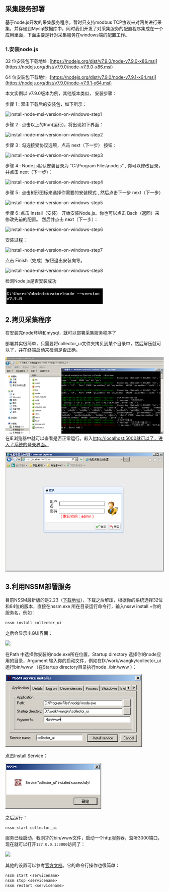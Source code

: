 ## 采集服务部署

基于node.js开发的采集服务程序，暂时只支持modbus TCP协议来对网关进行采集，并存储到Mysql数据库中，同时我们开发了对采集服务的配置程序集成在一个应用里面，下面主要是针对采集服务在windows端的配置工作。

### 1.安装node.js

32 位安装包下载地址 :[https://nodejs.org/dist/v7.9.0/node-v7.9.0-x86.msi](https://nodejs.org/dist/v7.9.0/node-v7.9.0-x86.msi)

64 位安装包下载地址 :[https://nodejs.org/dist/v7.9.0/node-v7.9.1-x64.msi](https://nodejs.org/dist/v7.9.0/node-v7.9.1-x64.msi)

本文实例以 v7.9.0版本为例，其他版本类似， 安装步骤：

步骤 1 : 双击下载后的安装包，如下所示：

![](http://www.runoob.com/wp-content/uploads/2014/03/install-node-msi-version-on-windows-step1.png "install-node-msi-version-on-windows-step1")

步骤 2 : 点击以上的Run\(运行\)，将出现如下界面：

![](http://www.runoob.com/wp-content/uploads/2014/03/install-node-msi-version-on-windows-step2.png "install-node-msi-version-on-windows-step2")

步骤 3 : 勾选接受协议选项，点击 next（下一步） 按钮 :

![](http://www.runoob.com/wp-content/uploads/2014/03/install-node-msi-version-on-windows-step3.png "install-node-msi-version-on-windows-step3")

步骤 4 : Node.js默认安装目录为 "C:\Program Files\nodejs\" , 你可以修改目录，并点击 next（下一步）：

![](http://www.runoob.com/wp-content/uploads/2014/03/install-node-msi-version-on-windows-step4.png "install-node-msi-version-on-windows-step4")

步骤 5 : 点击树形图标来选择你需要的安装模式 , 然后点击下一步 next（下一步）

![](http://www.runoob.com/wp-content/uploads/2014/03/install-node-msi-version-on-windows-step5.png "install-node-msi-version-on-windows-step5")

步骤 6 :点击 Install（安装） 开始安装Node.js。你也可以点击 Back（返回）来修改先前的配置。 然后并点击 next（下一步）：

![](http://www.runoob.com/wp-content/uploads/2014/03/install-node-msi-version-on-windows-step6.png "install-node-msi-version-on-windows-step6")

安装过程：

![](http://www.runoob.com/wp-content/uploads/2014/03/install-node-msi-version-on-windows-step7.png "install-node-msi-version-on-windows-step7")

点击 Finish（完成）按钮退出安装向导。

![](http://www.runoob.com/wp-content/uploads/2014/03/install-node-msi-version-on-windows-step8.png "install-node-msi-version-on-windows-step8")

检测Node.js是否安装成功

![](/assets/nodecheck.png)

## 2.拷贝采集程序

在安装完node环境和mysql，就可以部署采集服务程序了

部署其实很简单，只需要将collector\_ui文件夹拷贝到某个目录中，然后解压就可以了，并在终端启动来检测是否正确。

![](/assets/ui.png)在IE浏览器中就可以查看是否正常运行。敲入[http://localhost:5000就可以了，进入了系统的登录界面。](http://localhost:5000就可以了，进入了系统的登录界面。)

![](/assets/login.png)

## 3.利用NSSM部署服务

目前NSSM最新版的是2.23（[下载地址](http://nssm.cc/release/nssm-2.23.zip)），下载之后解压，根据你的系统选择32位和64位的版本，直接在nssm.exe 所在目录运行命令行，输入nssw install +你的服务名，例如：

```bash
nssm install collector_ui
```

之后会显示出GUI界面：

![](http://img.keenwon.com/2014/07/20140708222155_45820.png)

在Path 中选择你安装的node.exe所在位置，Startup directory 选择你的node应用的目录，Argument 输入你的启动文件，例如在D:/work/wangky/collector\_ui运行bin/www （在Startup directory目录执行node ./bin/www ）：

![](/assets/nssm_set.png)

点击Install Service：

![](/assets/nssmok.png)

之后运行：

```
nssm start collector_ui
```

服务已经启动，我刚才的bin/www文件，启动一个http服务器，监听3000端口，现在就可以打开`127.0.0.1:3000`访问了：

![](/assets/nssm_install8.png)

其他的设置可以参考[官方文档](http://nssm.cc/usage)。它的命令行操作也很简单：

```
nssm start <servicename>
nssm stop <servicename>
nssm restart <servicename>
```



